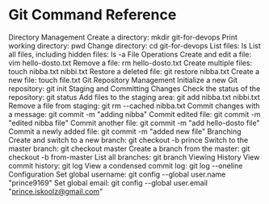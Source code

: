 # Git Command Reference
Directory Management
Create a directory:
mkdir git-for-devops
Print working directory:
pwd
Change directory:
cd git-for-devops
List files:
ls
List all files, including hidden files:
ls -a
File Operations
Create and edit a file:
vim hello-dosto.txt
Remove a file:
rm hello-dosto.txt
Create multiple files:
touch nibba.txt nibbi.txt
Restore a deleted file:
git restore nibba.txt
Create a new file:
touch file.txt
Git Repository Management
Initialize a new Git repository:
git init
Staging and Committing Changes
Check the status of the repository:
git status
Add files to the staging area:
git add nibba.txt nibbi.txt
Remove a file from staging:
git rm --cached nibba.txt
Commit changes with a message:
git commit -m "adding nibba"
Commit edited file:
git commit -m "edited nibba file"
Commit another file:
git commit -m "add hello-dosto file"
Commit a newly added file:
git commit -m "added new file"
Branching
Create and switch to a new branch:
git checkout -b prince
Switch to the master branch:
git checkout master
Create a branch from the master:
git checkout -b from-master
List all branches:
git branch
Viewing History
View commit history:
git log
View a condensed commit log:
git log --oneline
Configuration
Set global username:
git config --global user.name "prince9169"
Set global email:
git config --global user.email "prince.iskoolz@gmail.com"
